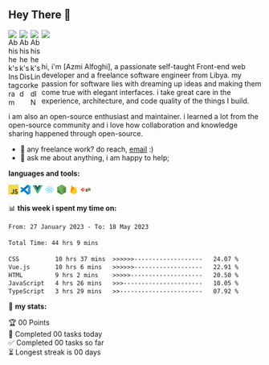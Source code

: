 ## Hey There 👋
<a href="https://www.instagram.com/azmi_elfoghi/">
  <img align="left" alt="Abhishek's Instagram" width="22px" src="https://raw.githubusercontent.com/hussainweb/hussainweb/main/icons/instagram.png" />
</a>
<a href="https://discord.gg/4NHrjP9e">
  <img align="left" alt="Abhishek's Discord" width="22px" src="https://raw.githubusercontent.com/peterthehan/peterthehan/master/assets/discord.svg" />
</a>
<a href="https://www.linkedin.com/in/azmi-alwerfalli-3b393575/">
  <img align="left" alt="Abhishek's LinkedIN" width="22px" src="https://raw.githubusercontent.com/peterthehan/peterthehan/master/assets/linkedin.svg" />
</a>

![](https://visitor-badge.glitch.me/badge?page_id=azmialwerfalli.azmialwerfalli)

<br />

hi, i'm [Azmi Alfoghi], a passionate self-taught Front-end web developer and a freelance software engineer from Libya. my passion for software lies with dreaming up ideas and making them come true with elegant interfaces. i take great care in the experience, architecture, and code quality of the things I build.

i am also an open-source enthusiast and maintainer. i learned a lot from the open-source community and i love how collaboration and knowledge sharing happened through open-source.

- 💼 any freelance work? do reach, [email](mailto:azmi.alwerfalli@gmail.com) :)
- 💬 ask me about anything, i am happy to help;

**languages and tools:**  

<code><img height="20" src="https://raw.githubusercontent.com/github/explore/80688e429a7d4ef2fca1e82350fe8e3517d3494d/topics/javascript/javascript.png"></code>
<code><img height="20" src="https://raw.githubusercontent.com/github/explore/80688e429a7d4ef2fca1e82350fe8e3517d3494d/topics/vscode/vscode.png"></code>
<code><img height="20" src="https://raw.githubusercontent.com/github/explore/80688e429a7d4ef2fca1e82350fe8e3517d3494d/topics/vue/vue.png"></code>
<code><img height="20" src="https://raw.githubusercontent.com/github/explore/80688e429a7d4ef2fca1e82350fe8e3517d3494d/topics/react/react.png"></code>
<code><img height="20" src="https://raw.githubusercontent.com/github/explore/80688e429a7d4ef2fca1e82350fe8e3517d3494d/topics/nodejs/nodejs.png"></code>
<code><img height="20" src="https://raw.githubusercontent.com/github/explore/80688e429a7d4ef2fca1e82350fe8e3517d3494d/topics/firebase/firebase.png"></code>
<code><img height="20" src="https://raw.githubusercontent.com/github/explore/80688e429a7d4ef2fca1e82350fe8e3517d3494d/topics/git/git.png"></code>
<!-- <code><img height="20" src="https://raw.githubusercontent.com/github/explore/80688e429a7d4ef2fca1e82350fe8e3517d3494d/topics/cpp/cpp.png"></code> -->
<!-- <code><img height="20" src="https://raw.githubusercontent.com/github/explore/80688e429a7d4ef2fca1e82350fe8e3517d3494d/topics/mysql/mysql.png"></code> -->
📊 **this week i spent my time on:**
<!--START_SECTION:waka-->

```text
From: 27 January 2023 - To: 18 May 2023

Total Time: 44 hrs 9 mins

CSS          10 hrs 37 mins  >>>>>>-------------------   24.07 %
Vue.js       10 hrs 6 mins   >>>>>>-------------------   22.91 %
HTML         9 hrs 2 mins    >>>>>--------------------   20.50 %
JavaScript   4 hrs 26 mins   >>>----------------------   10.05 %
TypeScript   3 hrs 29 mins   >>-----------------------   07.92 %
```

<!--END_SECTION:waka-->


🚧 **my stats:**
<!-- TODO-IST:START -->
🏆  00 Points           
🌸  Completed 00 tasks today           
✅  Completed 00 tasks so far           
⏳  Longest streak is 00 days
<!-- TODO-IST:END -->




